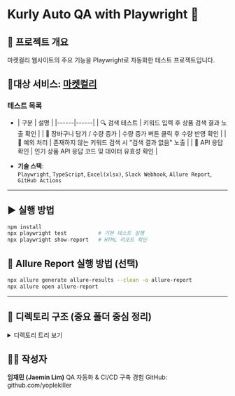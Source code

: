 # Kurly Auto QA with Playwright 🧪

## 📌 프로젝트 개요
마켓컬리 웹사이트의 주요 기능을 Playwright로 자동화한 테스트 프로젝트입니다.

## **🔧대상 서비스**: [마켓컬리](https://www.kurly.com)
###  테스트 목록
- | 구분 | 설명 |
|------|------|
| 🔍 검색 테스트 | 키워드 입력 후 상품 검색 결과 노출 확인 |
| 🛒 장바구니 담기 / 수량 증가 | 수량 증가 버튼 클릭 후 수량 반영 확인 |
| 🚫 예외 처리 | 존재하지 않는 키워드 검색 시 "검색 결과 없음" 노출 |
| 🔧 API 응답 확인 | 인기 상품 API 응답 코드 및 데이터 유효성 확인 |


- **기술 스택**:  
  `Playwright`, `TypeScript`, `Excel(xlsx)`, `Slack Webhook`, `Allure Report`, `GitHub Actions`
-------------------------------------

## ▶️ 실행 방법

```bash
npm install
npx playwright test          # 기본 테스트 실행
npx playwright show-report   # HTML 리포트 확인
```

## 📄 Allure Report 실행 방법 (선택)

```bash
npx allure generate allure-results --clean -o allure-report
npx allure open allure-report
```

---------------------
## 📂 디렉토리 구조 (중요 폴더 중심 정리)
<details> <summary>디렉토리 트리 보기</summary>
📦 PLAYWRIGHTQA
├── .github/workflows/ci.yml
├── screenshots/                    # 실패 시 스크린샷 저장
├── src/utils/                      # 날짜 포맷, Excel 로더
│   ├── dataFormat.ts
│   └── excel_loader.ts
├── tests/ui/                       # 테스트 시나리오 모음
│   ├── ui_search.spec.ts
│   ├── ui_cart_product_cancel.spec.ts
│   ├── ui_blank_search.spec.ts
│   └── ...
├── playwright.config.ts            # Playwright 설정
├── .env.example                    # 환경변수 템플릿
├── README.md</details>

## 🙋‍♂️ 작성자
**임재민 (Jaemin Lim)**
QA 자동화 & CI/CD 구축 경험
GitHub: github.com/yoplekiller

